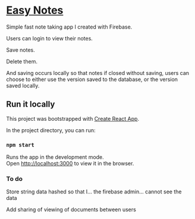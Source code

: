 # [Easy Notes](https://shane-notes-39396.web.app)

Simple fast note taking app I created with Firebase. 

Users can login to view their notes. 

Save notes. 

Delete them. 

And saving occurs locally so that notes if closed without saving, users can choose to either use the version saved to the database, or the version saved locally.

## Run it locally

This project was bootstrapped with [Create React App](https://github.com/facebook/create-react-app).

In the project directory, you can run:

### `npm start`

Runs the app in the development mode.\
Open [http://localhost:3000](http://localhost:3000) to view it in the browser.

### To do

Store string data hashed so that I... the firebase admin... cannot see the data

Add sharing of viewing of documents between users
